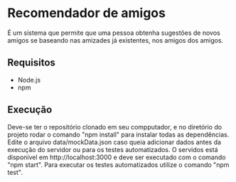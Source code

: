 # Recomendador de amigos
É um sistema que permite que uma pessoa obtenha sugestões de novos amigos se baseando nas amizades já existentes, nos amigos dos amigos.

## Requisitos
- Node.js
- npm

## Execução
Deve-se ter o repositório clonado em seu compputador, e no diretório do projeto rodar o comando "npm install" para instalar todas as dependências.
Edite o arquivo data/mockData.json caso queia adicionar dados antes da execução do servidor ou para os testes automatizados.
O servidos está disponível em http://localhost:3000 e deve ser executado com o comando "npm start".
Para executar os testes automatizados utilize o comando "npm test".

